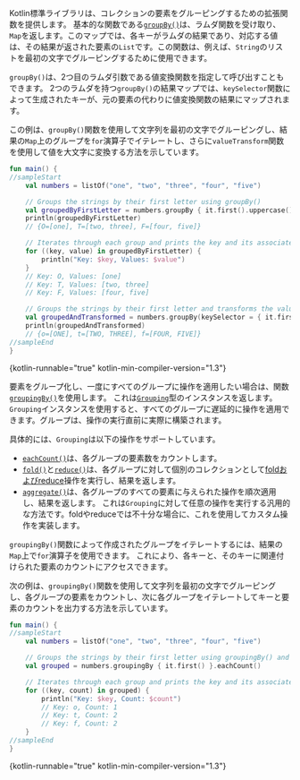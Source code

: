 [//]: # (title: グルーピング)

Kotlin標準ライブラリは、コレクションの要素をグルーピングするための拡張関数を提供します。
基本的な関数である[`groupBy()`](https://kotlinlang.org/api/latest/jvm/stdlib/kotlin.collections/group-by.html)は、ラムダ関数を受け取り、`Map`を返します。このマップでは、各キーがラムダの結果であり、対応する値は、その結果が返された要素の`List`です。この関数は、例えば、`String`のリストを最初の文字でグルーピングするために使用できます。

`groupBy()`は、2つ目のラムダ引数である値変換関数を指定して呼び出すこともできます。
2つのラムダを持つ`groupBy()`の結果マップでは、`keySelector`関数によって生成されたキーが、元の要素の代わりに値変換関数の結果にマップされます。

この例は、`groupBy()`関数を使用して文字列を最初の文字でグルーピングし、結果の`Map`上のグループを`for`演算子でイテレートし、さらに`valueTransform`関数を使用して値を大文字に変換する方法を示しています。

```kotlin
fun main() {
//sampleStart
    val numbers = listOf("one", "two", "three", "four", "five")

    // Groups the strings by their first letter using groupBy()
    val groupedByFirstLetter = numbers.groupBy { it.first().uppercase() }
    println(groupedByFirstLetter)
    // {O=[one], T=[two, three], F=[four, five]}

    // Iterates through each group and prints the key and its associated values
    for ((key, value) in groupedByFirstLetter) {
        println("Key: $key, Values: $value")
    }
    // Key: O, Values: [one]
    // Key: T, Values: [two, three]
    // Key: F, Values: [four, five]

    // Groups the strings by their first letter and transforms the values to uppercase
    val groupedAndTransformed = numbers.groupBy(keySelector = { it.first() }, valueTransform = { it.uppercase() })
    println(groupedAndTransformed)
    // {o=[ONE], t=[TWO, THREE], f=[FOUR, FIVE]}
//sampleEnd
}
```
{kotlin-runnable="true" kotlin-min-compiler-version="1.3"}

要素をグループ化し、一度にすべてのグループに操作を適用したい場合は、関数[`groupingBy()`](https://kotlinlang.org/api/latest/jvm/stdlib/kotlin.collections/grouping-by.html)を使用します。
これは[`Grouping`](https://kotlinlang.org/api/latest/jvm/stdlib/kotlin.collections/-grouping/index.html)型のインスタンスを返します。
`Grouping`インスタンスを使用すると、すべてのグループに遅延的に操作を適用できます。グループは、操作の実行直前に実際に構築されます。

具体的には、`Grouping`は以下の操作をサポートしています。

*   [`eachCount()`](https://kotlinlang.org/api/latest/jvm/stdlib/kotlin.collections/each-count.html)は、各グループの要素数をカウントします。
*   [`fold()`](https://kotlinlang.org/api/latest/jvm/stdlib/kotlin.collections/fold.html)と[`reduce()`](https://kotlinlang.org/api/latest/jvm/stdlib/kotlin.collections/reduce.html)は、各グループに対して個別のコレクションとして[foldおよびreduce](collection-aggregate.md#fold-and-reduce)操作を実行し、結果を返します。
*   [`aggregate()`](https://kotlinlang.org/api/latest/jvm/stdlib/kotlin.collections/aggregate.html)は、各グループのすべての要素に与えられた操作を順次適用し、結果を返します。
    これは`Grouping`に対して任意の操作を実行する汎用的な方法です。foldやreduceでは不十分な場合に、これを使用してカスタム操作を実装します。

`groupingBy()`関数によって作成されたグループをイテレートするには、結果の`Map`上で`for`演算子を使用できます。
これにより、各キーと、そのキーに関連付けられた要素のカウントにアクセスできます。

次の例は、`groupingBy()`関数を使用して文字列を最初の文字でグルーピングし、各グループの要素をカウントし、次に各グループをイテレートしてキーと要素のカウントを出力する方法を示しています。

```kotlin
fun main() {
//sampleStart
    val numbers = listOf("one", "two", "three", "four", "five")

    // Groups the strings by their first letter using groupingBy() and counts the elements in each group
    val grouped = numbers.groupingBy { it.first() }.eachCount()

    // Iterates through each group and prints the key and its associated values
    for ((key, count) in grouped) {
        println("Key: $key, Count: $count")
        // Key: o, Count: 1
        // Key: t, Count: 2
        // Key: f, Count: 2
    }
//sampleEnd
}
```
{kotlin-runnable="true" kotlin-min-compiler-version="1.3"}